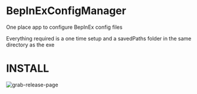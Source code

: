 # BepInExConfigManager
One place app to configure BepInEx config files

Everything required is a one time setup and a savedPaths folder in the same directory as the exe

# INSTALL

![grab-release-page](https://github.com/jona939s/Trail-monkey/blob/main/pictures/ForGithub1)
